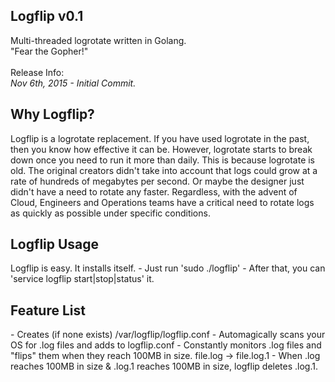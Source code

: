 Logflip v0.1
--------
Multi-threaded logrotate written in Golang.
<br>"Fear the Gopher!"
<br>
<br>Release Info:<br>
<i>Nov 6th, 2015 - Initial Commit.</i>

<h2>Why Logflip?</h2>

Logflip is a logrotate replacement. If you have used logrotate in the past,
then you know how effective it can be. However, logrotate starts to break  
down once you need to run it more than daily. This is because logrotate is 
old. The original creators didn't take into account that logs could grow at
a rate of hundreds of megabytes per second. Or maybe the designer just     
didn't have a need to rotate any faster. Regardless, with the advent of    
Cloud, Engineers and Operations teams have a critical need to rotate logs  
as quickly as possible under specific conditions.                          

<h2>Logflip Usage</h2>
Logflip is easy. It installs itself. 
- Just run 'sudo ./logflip'
- After that, you can 'service logflip start|stop|status' it.

<h2>Feature List</h2>
- Creates (if none exists) /var/logflip/logflip.conf          
- Automagically scans your OS for .log files and adds         
  to logflip.conf                                             
- Constantly monitors .log files and "flips" them when        
  they reach 100MB in size. file.log -> file.log.1            
- When .log reaches 100MB in size & .log.1 reaches 100MB      
  in size, logflip deletes .log.1.                            
<br>

